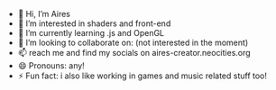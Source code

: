 - 👋 Hi, I’m Aires
- 👀 I’m interested in shaders and front-end
- 🌱 I’m currently learning .js and OpenGL
- 💞️ I’m looking to collaborate on: (not interested in the moment)
- 📫 reach me and find my socials on aires-creator.neocities.org
- 😄 Pronouns: any!
- ⚡ Fun fact: i also like working in games and music related stuff too!
